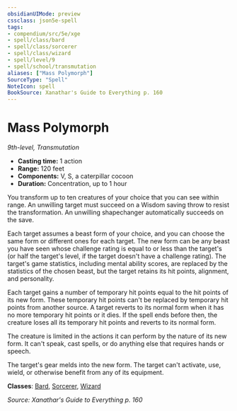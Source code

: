 ```yaml
---
obsidianUIMode: preview
cssclass: json5e-spell
tags:
- compendium/src/5e/xge
- spell/class/bard
- spell/class/sorcerer
- spell/class/wizard
- spell/level/9
- spell/school/transmutation
aliases: ["Mass Polymorph"]
SourceType: "Spell"
NoteIcon: spell
BookSource: Xanathar's Guide to Everything p. 160
---
```

# Mass Polymorph
*9th-level, Transmutation*  

- **Casting time:** 1 action
- **Range:** 120 feet
- **Components:** V, S, a caterpillar cocoon
- **Duration:** Concentration, up to 1 hour

You transform up to ten creatures of your choice that you can see within range. An unwilling target must succeed on a Wisdom saving throw to resist the transformation. An unwilling shapechanger automatically succeeds on the save.

Each target assumes a beast form of your choice, and you can choose the same form or different ones for each target. The new form can be any beast you have seen whose challenge rating is equal to or less than the target's (or half the target's level, if the target doesn't have a challenge rating). The target's game statistics, including mental ability scores, are replaced by the statistics of the chosen beast, but the target retains its hit points, alignment, and personality.

Each target gains a number of temporary hit points equal to the hit points of its new form. These temporary hit points can't be replaced by temporary hit points from another source. A target reverts to its normal form when it has no more temporary hit points or it dies. If the spell ends before then, the creature loses all its temporary hit points and reverts to its normal form.

The creature is limited in the actions it can perform by the nature of its new form. It can't speak, cast spells, or do anything else that requires hands or speech.

The target's gear melds into the new form. The target can't activate, use, wield, or otherwise benefit from any of its equipment.

**Classes**: [Bard](/2-Mechanics/CLI/classes/bard.md), [Sorcerer](/2-Mechanics/CLI/classes/sorcerer.md), [Wizard](/2-Mechanics/CLI/classes/wizard.md)

*Source: Xanathar's Guide to Everything p. 160*